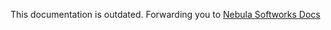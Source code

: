 This documentation is outdated. Forwarding you to [Nebula Softworks Docs](https://docs.nebulasoftworks.xyz/)
